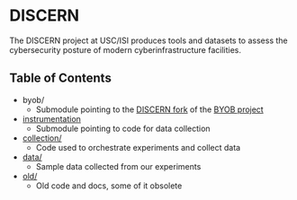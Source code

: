 # DISCERN

The DISCERN project at USC/ISI produces tools and datasets to assess the cybersecurity posture of
modern cyberinfrastructure facilities.

## Table of Contents

- byob/
  - Submodule pointing to the [DISCERN fork](https://github.com/STEELISI/byob) of the [BYOB project](https://byob.dev/)
- [instrumentation](https://gitlab.com/mergetb/tech/instrumentation)
  - Submodule pointing to code for data collection
- [collection/](./collection)
  - Code used to orchestrate experiments and collect data
- [data/](./data)
  - Sample data collected from our experiments
- [old/](./old)
  - Old code and docs, some of it obsolete
